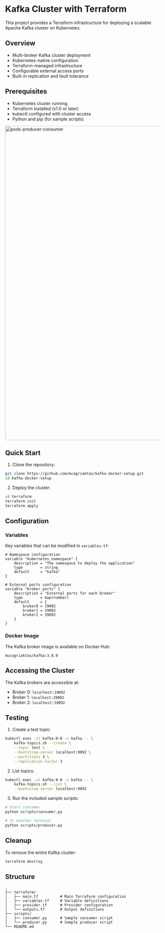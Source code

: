 # Kafka Cluster with Terraform

This project provides a Terraform infrastructure for deploying a scalable Apache Kafka cluster on Kubernetes.

## Overview

- Multi-broker Kafka cluster deployment
- Kubernetes-native configuration
- Terraform-managed infrastructure
- Configurable external access ports
- Built-in replication and fault tolerance

## Prerequisites

- Kubernetes cluster running
- Terraform installed (v1.0 or later)
- kubectl configured with cluster access
- Python and pip (for sample scripts)
  
<img width="1024" alt="pods-producer-consumer" src="https://github.com/user-attachments/assets/6c075c57-bbac-412a-9a1a-8016aac49f42" />

## Quick Start

1. Clone the repository:
```bash
git clone https://github.com/mcagriaktas/kafka-docker-setup.git
cd kafka-docker-setup
```

2. Deploy the cluster:
```bash
cd terraform
terraform init
terraform apply
```

## Configuration

### Variables

Key variables that can be modified in `variables.tf`:

```hcl
# Namespace configuration
variable "kubernetes_namespace" {
    description = "The namespace to deploy the application"
    type        = string
    default     = "kafka"
}

# External ports configuration
variable "broker_ports" {
    description = "External ports for each broker"
    type        = map(number)
    default     = {
        broker0 = 19092
        broker1 = 29092
        broker2 = 39092
    }
}
```

### Docker Image

The Kafka broker image is available on Docker Hub:
```
mucagriaktas/kafka:3.8.0
```

## Accessing the Cluster

The Kafka brokers are accessible at:
- Broker 0: `localhost:19092`
- Broker 1: `localhost:29092`
- Broker 2: `localhost:39092`

## Testing

1. Create a test topic:
```bash
kubectl exec -it kafka-0-0 -n kafka -- \
    kafka-topics.sh --create \
    --topic test \
    --bootstrap-server localhost:9092 \
    --partitions 3 \
    --replication-factor 3
```

2. List topics:
```bash
kubectl exec -it kafka-0-0 -n kafka -- \
    kafka-topics.sh --list \
    --bootstrap-server localhost:9092
```

3. Run the included sample scripts:
```bash
# Start consumer
python scripts/consumer.py

# In another terminal
python scripts/producer.py
```

## Cleanup

To remove the entire Kafka cluster:
```bash
terraform destroy
```

## Structure

```
.
├── terraform/
│   ├── main.tf          # Main Terraform configuration
│   ├── variables.tf     # Variable definitions
│   ├── provider.tf      # Provider configuration
│   └── outputs.tf       # Output definitions
├── scripts/
│   ├── consumer.py      # Sample consumer script
│   └── producer.py      # Sample producer script
└── README.md
```
